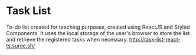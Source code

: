 # Task List 

To-do list created for teaching purposes, created using ReactJS and Styled Components. It uses the local storage of the user's browser to store the list and retrieve the registered tasks when necessary.
http://task-list-react-ts.surge.sh/

